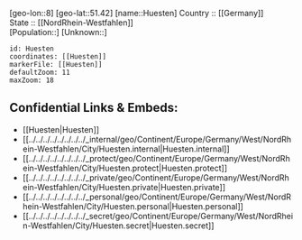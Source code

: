 ﻿---
location: [51.42,8] 
mapzoom: [7,12] 
mapmarker: city 
type: City
tags:
- geo/City


SpocWebEntityId: 31065
isDeleted: false
confidential: public

---
[geo-lon::8] 
[geo-lat::51.42] 
[name::Huesten] 
Country :: [[Germany]]  
State :: [[NordRhein-Westfahlen]]  
[Population::] 
[Unknown::] 


```leaflet
id: Huesten
coordinates: [[Huesten]] 
markerFile: [[Huesten]] 
defaultZoom: 11 
maxZoom: 18
```


## Confidential Links & Embeds: 
- [[Huesten|Huesten]]  
- [[../../../../../../../../_internal/geo/Continent/Europe/Germany/West/NordRhein-Westfahlen/City/Huesten.internal|Huesten.internal]] 
- [[../../../../../../../../_protect/geo/Continent/Europe/Germany/West/NordRhein-Westfahlen/City/Huesten.protect|Huesten.protect]] 
- [[../../../../../../../../_private/geo/Continent/Europe/Germany/West/NordRhein-Westfahlen/City/Huesten.private|Huesten.private]] 
- [[../../../../../../../../_personal/geo/Continent/Europe/Germany/West/NordRhein-Westfahlen/City/Huesten.personal|Huesten.personal]] 
- [[../../../../../../../../_secret/geo/Continent/Europe/Germany/West/NordRhein-Westfahlen/City/Huesten.secret|Huesten.secret]] 
